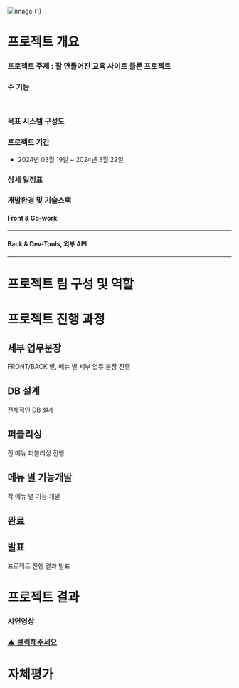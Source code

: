 
![image (1)](https://github.com/HyunBeenL/Chproject4/assets/122505474/b24f8c0a-280e-4b69-b0c1-b8e10c587e10)

# 프로젝트 개요
### 프로젝트 주제 : 잘 만들어진 교육 사이트 클론 프로젝트 
### 주 기능 
```
  
```
### 목표 시스템 구성도


### 프로젝트 기간
- 2024년 03월 19일 ~ 2024년 3월 22일
### 상세 일정표


### 개발환경 및 기술스택
#### Front & Co-work
----
#### Back & Dev-Tools, 외부 API
----



# 프로젝트 팀 구성 및 역할



# 프로젝트 진행 과정



## 세부 업무분장
FRONT/BACK 별, 메뉴 별 세부 업무 분장 진행


## DB 설계
전체적인 DB 설계


## 퍼블리싱
전 메뉴 퍼블리싱 진행



## 메뉴 별 기능개발
각 메뉴 별 기능 개발




## 완료



## 발표
프로젝트 진행 결과 발표




# 프로젝트 결과

### 시연영상


### [▲ 클릭해주세요](https://youtu.be/ylN7Dk0iXWg)

# 자체평가




















